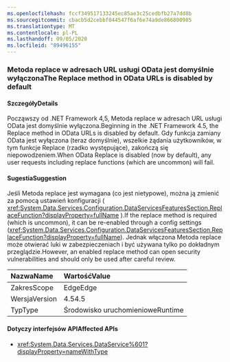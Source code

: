 ```yaml
---
ms.openlocfilehash: fccf349517133245ec85ae3c25cedbfb27a7dd8b
ms.sourcegitcommit: cbacb5d2cebbf044547f6af6e74a9de866800985
ms.translationtype: MT
ms.contentlocale: pl-PL
ms.lasthandoff: 09/05/2020
ms.locfileid: "89496155"
---
```

### <a name="the-replace-method-in-odata-urls-is-disabled-by-default"></a><span data-ttu-id="dd2e1-101">Metoda replace w adresach URL usługi OData jest domyślnie wyłączona</span><span class="sxs-lookup"><span data-stu-id="dd2e1-101">The Replace method in OData URLs is disabled by default</span></span>

#### <a name="details"></a><span data-ttu-id="dd2e1-102">Szczegóły</span><span class="sxs-lookup"><span data-stu-id="dd2e1-102">Details</span></span>

<span data-ttu-id="dd2e1-103">Począwszy od .NET Framework 4,5, Metoda replace w adresach URL usługi OData jest domyślnie wyłączona.</span><span class="sxs-lookup"><span data-stu-id="dd2e1-103">Beginning in the .NET Framework 4.5, the Replace method in OData URLs is disabled by default.</span></span> <span data-ttu-id="dd2e1-104">Gdy funkcja zamiany OData jest wyłączona (teraz domyślnie), wszelkie żądania użytkowników, w tym funkcje Replace (rzadko występujące), zakończą się niepowodzeniem.</span><span class="sxs-lookup"><span data-stu-id="dd2e1-104">When OData Replace is disabled (now by default), any user requests including replace functions (which are uncommon) will fail.</span></span>

#### <a name="suggestion"></a><span data-ttu-id="dd2e1-105">Sugestia</span><span class="sxs-lookup"><span data-stu-id="dd2e1-105">Suggestion</span></span>

<span data-ttu-id="dd2e1-106">Jeśli Metoda replace jest wymagana (co jest nietypowe), można ją zmienić za pomocą ustawień konfiguracji ( <xref:System.Data.Services.Configuration.DataServicesFeaturesSection.ReplaceFunction?displayProperty=fullName> ).</span><span class="sxs-lookup"><span data-stu-id="dd2e1-106">If the replace method is required (which is uncommon), it can be re-enabled through a config settings (<xref:System.Data.Services.Configuration.DataServicesFeaturesSection.ReplaceFunction?displayProperty=fullName>).</span></span> <span data-ttu-id="dd2e1-107">Jednak włączona Metoda replace może otwierać luki w zabezpieczeniach i być używana tylko po dokładnym przeglądzie.</span><span class="sxs-lookup"><span data-stu-id="dd2e1-107">However, an enabled replace method can open security vulnerabilities and should only be used after careful review.</span></span>

| <span data-ttu-id="dd2e1-108">Nazwa</span><span class="sxs-lookup"><span data-stu-id="dd2e1-108">Name</span></span>    | <span data-ttu-id="dd2e1-109">Wartość</span><span class="sxs-lookup"><span data-stu-id="dd2e1-109">Value</span></span>       |
|:--------|:------------|
| <span data-ttu-id="dd2e1-110">Zakres</span><span class="sxs-lookup"><span data-stu-id="dd2e1-110">Scope</span></span>   |<span data-ttu-id="dd2e1-111">Edge</span><span class="sxs-lookup"><span data-stu-id="dd2e1-111">Edge</span></span>|
|<span data-ttu-id="dd2e1-112">Wersja</span><span class="sxs-lookup"><span data-stu-id="dd2e1-112">Version</span></span>|<span data-ttu-id="dd2e1-113">4.5</span><span class="sxs-lookup"><span data-stu-id="dd2e1-113">4.5</span></span>|
|<span data-ttu-id="dd2e1-114">Typ</span><span class="sxs-lookup"><span data-stu-id="dd2e1-114">Type</span></span>|<span data-ttu-id="dd2e1-115">Środowisko uruchomieniowe</span><span class="sxs-lookup"><span data-stu-id="dd2e1-115">Runtime</span></span>|

#### <a name="affected-apis"></a><span data-ttu-id="dd2e1-116">Dotyczy interfejsów API</span><span class="sxs-lookup"><span data-stu-id="dd2e1-116">Affected APIs</span></span>

- <xref:System.Data.Services.DataService%601?displayProperty=nameWithType>

<!--

#### Affected APIs

- ``T:System.Data.Services.DataService`1``

-->
